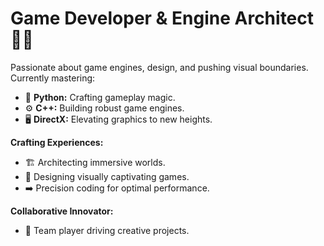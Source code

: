 <!--
**R3dPraiseTheSun/R3dPraiseTheSun** is a ✨ _special_ ✨ repository because its `README.md` (this file) appears on your GitHub profile.

Here are some ideas to get you started:

- 🔭 I’m currently working on ...
- 🌱 I’m currently learning ...
- 👯 I’m looking to collaborate on ...
- 🤔 I’m looking for help with ...
- 💬 Ask me about ...
- 📫 How to reach me: ...
- 😄 Pronouns: ...
- ⚡ Fun fact: ...
-->

# Game Developer & Engine Architect 👾🚀

Passionate about game engines, design, and pushing visual boundaries. Currently mastering:

- 🐍 **Python:** Crafting gameplay magic.
- ⚙️ **C++:** Building robust game engines.
- 🖥️ **DirectX:** Elevating graphics to new heights.

**Crafting Experiences:**
- 🏗️ Architecting immersive worlds.
- 🎨 Designing visually captivating games.
- ➡️ Precision coding for optimal performance.

**Collaborative Innovator:**
- 🤝 Team player driving creative projects.
